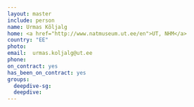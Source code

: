 ```yaml
---
layout: master
include: person
name: Urmas Kõljalg
home: <a href="http://www.natmuseum.ut.ee/en">UT, NHM</a>
country: "EE"
photo:
email: 	urmas.koljalg@ut.ee
phone:
on_contract: yes
has_been_on_contract: yes
groups:
  deepdive-sg:
  deepdive:
---
```

